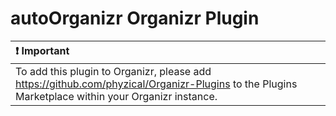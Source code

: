 # autoOrganizr Organizr Plugin

| :exclamation: Important                                                          |
|:---------------------------------------------------------------------------|
| To add this plugin to Organizr, please add https://github.com/phyzical/Organizr-Plugins to the Plugins Marketplace within your Organizr instance. |
